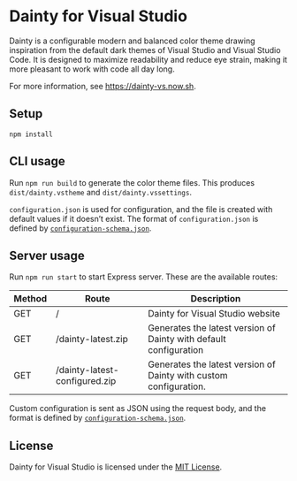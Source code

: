 # Dainty for Visual Studio

Dainty is a configurable modern and balanced color theme drawing inspiration from the default dark themes of Visual Studio and Visual Studio Code. It is designed to maximize readability and reduce eye strain, making it more pleasant to work with code all day long.

For more information, see https://dainty-vs.now.sh.

## Setup

    npm install

## CLI usage

Run `npm run build` to generate the color theme files. This produces `dist/dainty.vstheme` and `dist/dainty.vssettings`.

`configuration.json` is used for configuration, and the file is created with default values if it doesn’t exist. The format of `configuration.json` is defined by [`configuration-schema.json`](https://github.com/alexanderte/dainty-vs/blog/master/configuration-schema.json).

## Server usage

Run `npm run start` to start Express server. These are the available routes:

| Method | Route                         | Description                                                       |
| ------ | ----------------------------- | ----------------------------------------------------------------- |
| GET    | /                             | Dainty for Visual Studio website                                  |
| GET    | /dainty-latest.zip            | Generates the latest version of Dainty with default configuration |
| GET    | /dainty-latest-configured.zip | Generates the latest version of Dainty with custom configuration. |

Custom configuration is sent as JSON using the request body, and the format is defined by [`configuration-schema.json`](https://github.com/alexanderte/dainty-vs/blog/master/configuration-schema.json).

## License

Dainty for Visual Studio is licensed under the [MIT License](https://github.com/alexanderte/dainty-vs/blog/master/license.md).
